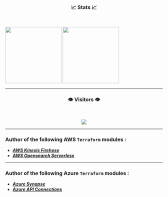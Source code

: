 <!DOCTYPE html>
<html>
<body>
<h3 align="center">📈 Stats 📈</h3> 
<br>

<p float="left">
<img style="max-width: 100%;" height="180px" src="https://github-readme-stats-git-masterrstaa-rickstaa.vercel.app/api?username=fdmsantos&show_icons=true&theme=blue-green&custom_title=My+GitHub+Stats">
<img style="max-width: 100%;" height="180px" src="https://github-readme-stats-git-masterrstaa-rickstaa.vercel.app/api/top-langs/?username=fdmsantos&theme=blue-green&langs_count=5&custom_title=My+Programming+Languages&layout=compact"
</p>
<hr> 

<h3 align="center">👁️ Visitors 👁️</h3><br>

<p align="center">
<img style="max-width: 100%;" src="https://profile-counter.glitch.me/fdmsantos/count.svg">
</p>

<hr> 
<h3 align="left">Author of the following AWS <code class="inlinecode">Terraform</code> modules :</h3> 
<ul>
  <li><i><b><a target="_blank" href="https://github.com/fdmsantos/terraform-aws-kinesis-firehose">AWS Kinesis Firehose</a></b></i></li>
  <li><i><b><a target="_blank" href="https://github.com/fdmsantos/terraform-aws-opensearch-serverless">AWS Opensearch Serverless</a></b></i></li>
</ul>

<hr> 
<h3 align="left">Author of the following Azure <code class="inlinecode">Terraform</code> modules :</h3> 
<ul>
  <li><i><b><a target="_blank" href="https://github.com/fdmsantos/terraform-azurerm-synapse">Azure Synapse</a></b></i></li>
  <li><i><b><a target="_blank" href="https://github.com/fdmsantos/terraform-azurerm-api-connections">Azure API Connections</a></b></i></li>
</ul>
</body>
</html>
